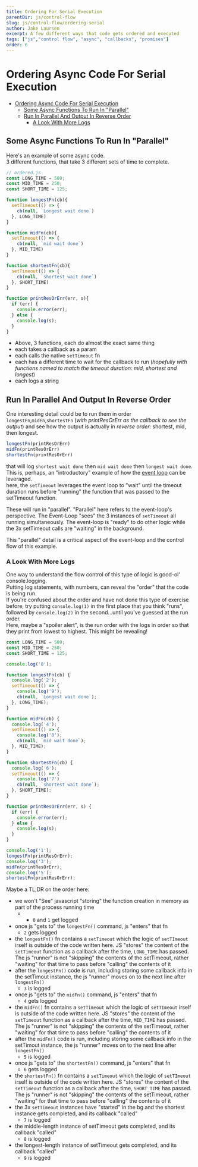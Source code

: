 ```yaml
---
title: Ordering For Serial Execution
parentDir: js/control-flow
slug: js/control-flow/ordering-serial
author: Jake Laursen
excerpt: A few different ways that code gets ordered and executed
tags: ["js","control flow", "async", "callbacks", "promises"]
order: 6
---
```


# Ordering Async Code For Serial Execution
- [Ordering Async Code For Serial Execution](#ordering-async-code-for-serial-execution)
  - [Some Async Functions To Run In "Parallel"](#some-async-functions-to-run-in-parallel)
  - [Run In Parallel And Output In Reverse Order](#run-in-parallel-and-output-in-reverse-order)
    - [A Look With More Logs](#a-look-with-more-logs)

## Some Async Functions To Run In "Parallel"
Here's an example of some async code.  
3 different functions, that take 3 different sets of time to complete.  

```js
// ordered.js
const LONG_TIME = 500;
const MID_TIME = 250;
const SHORT_TIME = 125;

function longestFn(cb){
  setTimeout(() => {
    cb(null, `Longest wait done`)
  }, LONG_TIME)
}

function midFn(cb){
  setTimeout(() => {
    cb(null, `mid wait done`)
  }, MID_TIME)
}

function shortestFn(cb){
  setTimeout(() => {
    cb(null, `shortest wait done`)
  }, SHORT_TIME)
}

function printResOrErr(err, s){
  if (err) {
    console.error(err);
  } else { 
    console.log(s);
  }
}

```
- Above, 3 functions, each do almost the exact same thing
- each takes a callback as a param
- each calls the native `setTimeout` fn
- each has a different time to wait for the callback to run (_hopefully with functions named to match the timeout duration: mid, shortest and longest_)
- each logs a string

## Run In Parallel And Output In Reverse Order
One interesting detail could be to run them in order `longestFn`,`midFn`,`shortestFn` (_with printResOrErr as the callback to see the output_) and see how the output is actually in _reverse order_: shortest, mid, then longest.  
```js
longestFn(printResOrErr)
midFn(printResOrErr)
shortestFn(printResOrErr)
```
that will log `shortest wait done` then `mid wait done` then `longest wait done`.  
This is, perhaps, an "introductory" example of how the [event loop](/node/event-loop) can be leveraged.  
here, the `setTimeout` leverages the event loop to "wait" until the timeout duration runs before "running" the function that was passed to the setTimeout function.  

These will run in "parallel". "Parallel" here refers to the event-loop's perspective. The Event-Loop "sees" the 3 instances of `setTimeout` all running simultaneously. The event-loop is "ready" to do other logic while the 3x setTimeout calls are "waiting" in the background.  

This "parallel" detail is a critical aspect of the event-loop and the control flow of this example. 

### A Look With More Logs
One way to understand the flow control of this type of logic is good-ol' console.logging.  
Putting log statements, with numbers, can reveal the "order" that the code is being run.  
If you're confused about the order and have not done this type of exercise before, try putting `console.log(1)` in the first place that you think "runs", followed by `console.log(2)` in the second...until you've guessed at the run order.  
Here, maybe a "spoiler alert", is the run order with the logs in order so that they print from lowest to highest. This might be revealing!  

```js
const LONG_TIME = 500;
const MID_TIME = 250;
const SHORT_TIME = 125;

console.log('0');

function longestFn(cb) {
  console.log('2');
  setTimeout(() => {
    console.log('9');
    cb(null, `Longest wait done`);
  }, LONG_TIME);
}

function midFn(cb) {
  console.log('4');
  setTimeout(() => {
    console.log('8');
    cb(null, `mid wait done`);
  }, MID_TIME);
}

function shortestFn(cb) {
  console.log('6');
  setTimeout(() => {
    console.log('7')
    cb(null, `shortest wait done`);
  }, SHORT_TIME);
}

function printResOrErr(err, s) {
  if (err) {
    console.error(err);
  } else {
    console.log(s);
  }
}

console.log('1');
longestFn(printResOrErr);
console.log('3');
midFn(printResOrErr);
console.log('5');
shortestFn(printResOrErr);
```

Maybe a TL;DR on the order here:
- we won't "See" javascript "storing" the function creation in memory as part of the process running time 
  - - `0` and `1` get logged
- once js "gets to" the `longestFn()` command, js "enters" that fn
  - `2` gets logged
- the `longestFn()` fn contains a `setTimeout` which the logic of `setTImeout` irself is outside of the code written here. JS "stores" the content of the `setTimeout` function as a callback after the time, `LONG_TIME` has passed. The js "runner" is not "skipping" the contents of the setTimeout, rather "waiting" for that time to pass before "calling" the contents of it
- after the `longestFn()` code is run, including storing some callback info in the setTimout instance, the js "runner" moves on to the next line after `longestFn()`  
  - `3` is logged
- once js "gets to" the `midFn()` command, js "enters" that fn
  - `4` gets logged
- the `midFn()` fn contains a `setTimeout` which the logic of `setTImeout` irself is outside of the code written here. JS "stores" the content of the `setTimeout` function as a callback after the time, `MID_TIME` has passed. The js "runner" is not "skipping" the contents of the setTimeout, rather "waiting" for that time to pass before "calling" the contents of it
- after the `midFn()` code is run, including storing some callback info in the setTimout instance, the js "runner" moves on to the next line after `longestFn()`  
  - `5` is logged
- once js "gets to" the `shortestFn()` command, js "enters" that fn
  - `6` gets logged
- the `shortestFn()` fn contains a `setTimeout` which the logic of `setTImeout` irself is outside of the code written here. JS "stores" the content of the `setTimeout` function as a callback after the time, `SHORT_TIME` has passed. The js "runner" is not "skipping" the contents of the setTimeout, rather "waiting" for that time to pass before "calling" the contents of it
- the 3x `setTimeout` instances have "started" in the bg and the shortest instance gets completed, and its callback "called"
  - `7` is logged
- the middle-length instance of setTimeout gets completed, and its callback "called"
  - `8` is logged
- the longest-length instance of setTimeout gets completed, and its callback "called"
  - `9` is logged